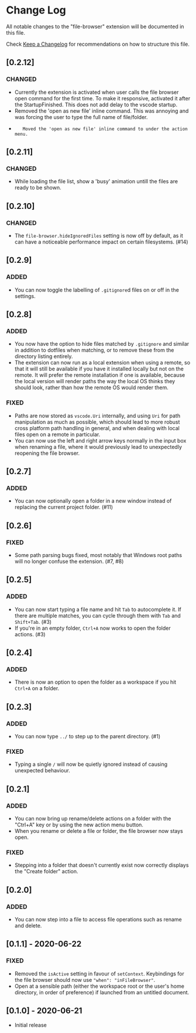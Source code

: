 
# Change Log

All notable changes to the "file-browser" extension will be documented in this file.

Check [Keep a Changelog](http://keepachangelog.com/) for recommendations on how to structure this
file.

## [0.2.12]

### CHANGED

-   Currently the extension is activated when user calls the file browser open command for the first time. To make it responsive, activated it after the StartupFinished. This does not add delay to the vscode startup.
-    Removed the 'open as new file' inline command. This was annoying and was forcing the user to type the full name of file/folder.
-        Moved the 'open as new file' inline command to under the action menu.

## [0.2.11]

### CHANGED

-   While loading the file list, show a 'busy' animation untill the files are ready to be shown.

## [0.2.10]

### CHANGED

-   The `file-browser.hideIgnoredFiles` setting is now off by default, as it can have a noticeable
    performance impact on certain filesystems. (#14)

## [0.2.9]

### ADDED

-   You can now toggle the labelling of `.gitignore`d files on or off in the settings.

## [0.2.8]

### ADDED

-   You now have the option to hide files matched by `.gitignore` and similar in addition to
    dotfiles when matching, or to remove these from the directory listing entirely.
-   The extension can now run as a local extension when using a remote, so that it will still be
    available if you have it installed locally but not on the remote. It will prefer the remote
    installation if one is available, because the local version will render paths the way the local
    OS thinks they should look, rather than how the remote OS would render them.

### FIXED

-   Paths are now stored as `vscode.Uri` internally, and using `Uri` for path manipulation as much
    as possible, which should lead to more robust cross platform path handling in general, and when
    dealing with local files open on a remote in particular.
-   You can now use the left and right arrow keys normally in the input box when renaming a file,
    where it would previously lead to unexpectedly reopening the file browser.

## [0.2.7]

### ADDED

-   You can now optionally open a folder in a new window instead of replacing the current project
    folder. (#11)

## [0.2.6]

### FIXED

-   Some path parsing bugs fixed, most notably that Windows root paths will no longer confuse the
    extension. (#7, #8)

## [0.2.5]

### ADDED

-   You can now start typing a file name and hit `Tab` to autocomplete it. If there are multiple
    matches, you can cycle through them with `Tab` and `Shift+Tab`. (#3)
-   If you're in an empty folder, `Ctrl+A` now works to open the folder actions. (#3)

## [0.2.4]

### ADDED

-   There is now an option to open the folder as a workspace if you hit `Ctrl+A` on a folder.

## [0.2.3]

### ADDED

-   You can now type `../` to step up to the parent directory. (#1)

### FIXED

-   Typing a single `/` will now be quietly ignored instead of causing unexpected behaviour.

## [0.2.1]

### ADDED

-   You can now bring up rename/delete actions on a folder with the "Ctrl+A" key or by using the new
    action menu button.
-   When you rename or delete a file or folder, the file browser now stays open.

### FIXED

-   Stepping into a folder that doesn't currently exist now correctly displays the "Create folder"
    action.

## [0.2.0]

### ADDED

-   You can now step into a file to access file operations such as rename and delete.

## [0.1.1] - 2020-06-22

### FIXED

-   Removed the `isActive` setting in favour of `setContext`. Keybindings for the file browser
    should now use `"when": "inFileBrowser"`.
-   Open at a sensible path (either the workspace root or the user's home directory, in order of
    preference) if launched from an untitled document.

## [0.1.0] - 2020-06-21

-   Initial release
